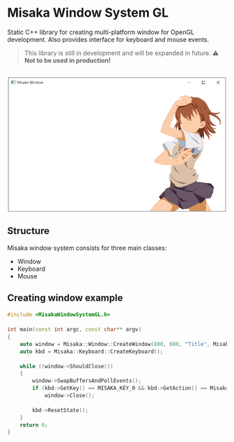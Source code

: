 # Misaka Window System GL
Static C++ library for creating multi-platform window for OpenGL development. Also provides interface for keyboard and mouse events.

> This library is still in development and will be expanded in future.
> :warning: **Not to be used in production!**
<p align="center">
    <br>
    <img src="img.PNG" width="500" >
</p>

## Structure
Misaka window system consists for three main classes:

* Window
* Keyboard
* Mouse

## Creating window example

```.cpp
#include <MisakaWindowSystemGL.h>

int main(const int argc, const char** argv)
{
    auto window = Misaka::Window::CreateWindow(800, 600, "Title", Misaka::Window::Configuration());
    auto kbd = Misaka::Keyboard::CreateKeyboard();
    
    while (!window->ShouldClose())
    {
        window->SwapBuffersAndPollEvents();
        if (kbd->GetKey() == MISAKA_KEY_0 && kbd->GetAction() == Misaka::Keyboard::Action::Press)
            window->Close();

        kbd->ResetState();
    }
    return 0;
}
```